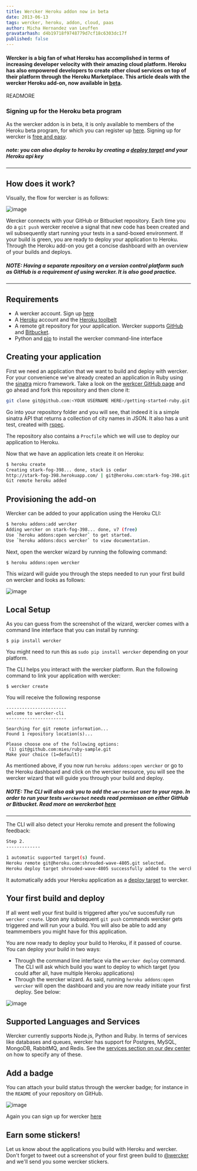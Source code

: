 ```yaml
---
title: Wercker Heroku addon now in beta
date: 2013-06-13
tags: wercker, heroku, addon, cloud, paas
author: Micha Hernandez van Leuffen
gravatarhash: d4b19718f9748779d7cf18c6303dc17f
published: false
---
```


<h4 class="subheader">
Wercker is a big fan of what Heroku has accomplished in terms of increasing developer velocity with their amazing cloud platform. Heroku has also empowered developers to create other cloud services on top of their platform through the Heroku Marketplace. This article deals with the wercker Heroku add-on, now available in <a href="https://addons.heroku.com/wercker">beta</a>.
</h4>

READMORE

### Signing up for the Heroku beta program
As the wercker addon is in beta, it is only available to members of the Heroku beta program, for which you can register up [here](https://beta.heroku.com/). Signing up for wercker is [free and easy](https://app.wercker.com/users/new/).

##### note: you can also deploy to heroku by creating a [deploy target](http://devcenter.wercker.com/articles/introduction/deployment.html) and your Heroku api key
****

## How does it work?

Visually, the flow for wercker is as follows:

![image](http://f.cl.ly/items/24352w223K2v142I1Y1V/heroku_flow.jpg)

Wercker connects with your GitHub or Bitbucket repository. Each time you do a `git push` wercker receive a signal that new code has been created and wil subsequently start running your tests in a sand-boxed environment. If your build is green, you are ready to deploy your application to Heroku. Through the Heroku add-on you get a concise dashboard with an overview of your builds and deploys.

##### NOTE: Having a separate repository on a version control platform such as GitHub is a requirement of using wercker. It is also good practice.
****


## Requirements

- A wercker account. Sign up [here](https://app.wercker.com/users/new/)
- A [Heroku](http://heroku.com) account and the [Heroku toolbelt](http://toolbelt.heroku.com)
- A remote git repository for your application. Wercker supports [GitHub](http://github.com) and [Bitbucket](http://bitbucket.org).
- Python and [pip](http://www.pip-installer.org/) to install the wercker command-line interface


## Creating your application
First we need an application that we want to build and deploy with wercker. For your convenience we've already created an application in Ruby using
the [sinatra](http://sinatrarb.com) micro framework. Take a look on the
[werkcer GitHub page](https://github.com/wercker/getting-started-ruby) and go ahead and fork
this repository and then clone it:

``` bash
git clone git@github.com:<YOUR USERNAME HERE>/getting-started-ruby.git
```

Go into your repository folder and you will see, that indeed it is a simple
sinatra API that returns a collection of city names in JSON. It also has
a unit test, created with [rspec](http://rspec.info/).

The repository also contains a `Procfile` which we will use to deploy
our application to Heroku.

Now that we have an application lets create it on Heroku:

``` bash
$ heroku create
Creating stark-fog-398... done, stack is cedar
http://stark-fog-398.herokuapp.com/ | git@heroku.com:stark-fog-398.git
Git remote heroku added
```

## Provisioning the add-on
Wercker can be added to your application using the Heroku CLI:

``` bash
$ heroku addons:add wercker
Adding wercker on stark-fog-398... done, v7 (free)
Use `heroku addons:open wercker` to get started.
Use `heroku addons:docs wercker` to view documentation.
```


Next, open the wercker wizard by running the following command:

    $ heroku addons:open wercker

This wizard will guide you through the steps needed to run your first build on wercker and looks as follows:

![image](http://f.cl.ly/items/1s0r1b42003x2K1y2T3S/Screen%20Shot%202013-06-13%20at%202.39.01%20PM.png)

## Local Setup

As you can guess from the screenshot of the wizard, wercker comes with a command line interface that you can install by running:

    $ pip install wercker

You might need to run this as `sudo pip install wercker` depending on your platform.


The CLI helps you interact with the wercker platform. Run the following command to link your application with wercker:

    $ wercker create

You will receive the following response

    -----------------------
    welcome to wercker-cli
    -----------------------

    Searching for git remote information...
    Found 1 repository location(s)...

    Please choose one of the following options:
     (1) git@github.com:mies/ruby-sample.git
    Make your choice (1=default):

As mentioned above, if you now run `heroku addons:open wercker` or go to the Heroku dashboard and click on the wercker resource, you will see the wercker wizard that will guide you through your build and deploy.

##### NOTE: The CLI will also ask you to add the `werckerbot` user to your repo. In order to run your tests `werckerbot` needs read permisson on either GitHub or Bitbucket. Read more on werckerbot [here](http://devcenter.wercker.com/articles/gettingstarted/werckerbot.html)
****

The CLI will also detect your Heroku remote and present the following feedback:


``` bash
Step 2.
-------------

1 automatic supported target(s) found.
Heroku remote git@heroku.com:shrouded-wave-4805.git selected.
Heroku deploy target shrouded-wave-4805 successfully added to the wercker application
````

It automatically adds your Heroku application as a [deploy target](http://devcenter.wercker.com/articles/introduction/deployment.html) to wercker.


## Your first build and deploy

If all went well your first build is triggered after you've succesfully run `wercker create`. Upon any subsequent `git push` commands wercker gets triggered and will run your a build. You will also be able to add any teammembers you might have for this application.

You are now ready to deploy your build to Heroku, if it passed of course. You can deploy your build in two ways:

- Through the command line interface via the `wercker deploy` command. The CLI will ask which build you want to deploy to which target (you could after all, have multiple Heroku applications)
- Through the wercker wizard. As said, running `heroku addons:open wercker` will open the dashboard and you are now ready initiate your first deploy. See below:

![image](http://f.cl.ly/items/150j0P2L1x1Q2w1E3o3U/Screen%20Shot%202013-06-13%20at%203.01.46%20PM.png)


## Supported Languages and Services

Wercker currently supports Node.js, Python and Ruby. In terms of services like databases and queues, wercker has support for Postgres, MySQL, MongoDB, RabbitMQ, and Redis. See the [services section on our dev center](http://devcenter.wercker.com/articles/services/) on how to specify any of these.

## Add a badge

You can attach your build status through the wercker badge; for instance in the `README` of your repository on GitHub.

![image](http://f.cl.ly/items/0A1i3y2c3J1E2R0r2F0i/Screen%20Shot%202013-06-13%20at%202.45.46%20PM.png)

Again you can sign up for wercker [here](https://app.wercker.com/users/new/)

## Earn some stickers!

Let us know about the applications you build with Heroku and wercker. Don't forget to tweet out a screenshot of your first green build to [@wercker](http://twitter.com/wercker) and we'll send you some wercker stickers.

